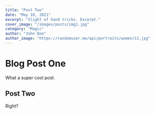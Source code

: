 ```yaml
---
title: "Post Two"
date: "May 10, 2021"
excerpt: "Slight of hand tricks. Excerpt."
cover_image: "/images/posts/img1.jpg"
category: "Magic"
author: "John Doe"
author_image: "https://randomuser.me/api/portraits/women/11.jpg"
---
```


# Blog Post One

What a super cool post.

## Post Two

Right?
